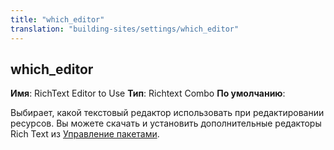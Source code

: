 ```yaml
---
title: "which_editor"
translation: "building-sites/settings/which_editor"
---
```


## which\_editor

**Имя**: RichText Editor to Use
**Тип**: Richtext Combo
**По умолчанию**:

Выбирает, какой текстовый редактор использовать при редактировании ресурсов. Вы можете скачать и установить дополнительные редакторы Rich Text из [Управление пакетами](extending-modx/transport-packages "Управление пакетами").
